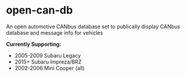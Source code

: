 # open-can-db
An open automotive CANbus database set to publically display CANbus database and message info for vehicles

**Currently Supporting:**
- 2005-2009 Subaru Legacy
-	2015+ Subaru Impreza/BRZ
-	2002-2006 Mini Cooper (all)
